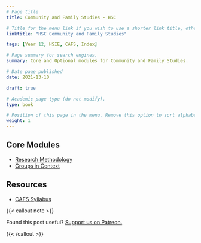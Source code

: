 ```yaml
---
# Page title
title: Community and Family Studies - HSC

# Title for the menu link if you wish to use a shorter link title, otherwise remove this option.
linktitle: "HSC Community and Family Studies"

tags: [Year 12, HSIE, CAFS, Index]

# Page summary for search engines.
summary: Core and Optional modules for Community and Family Studies.

# Date page published
date: 2021-13-10

draft: true

# Academic page type (do not modify).
type: book

# Position of this page in the menu. Remove this option to sort alphabetically.
weight: 1
---
```


## Core Modules

- [Research Methodology](core-1/)
- [Groups in Context](core-2/)

## Resources

- [CAFS Syllabus](syllabus/)

{{< callout note >}}

Found this post useful? [Support us on Patreon.](https://patreon.com/schoolnotes)

{{< /callout >}}